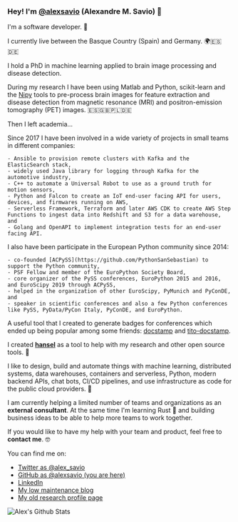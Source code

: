 ### Hey! I'm [@alexsavio](https://twitter.com/alex_savio) (Alexandre M. Savio) 👋

I'm a software developer. 🐍

I currently live between the Basque Country (Spain) and Germany. 🌍🇪🇸🇩🇪

I hold a PhD in machine learning applied to brain image processing and disease detection.

During my research I have been using Matlab and Python, scikit-learn and the [Nipy](https://nipy.org/)
tools to pre-process brain images for feature extraction and disease detection from
magnetic resonance (MRI) and positron-emission tomography (PET) images. 🇪🇸🇬🇧🇵🇱🇩🇪

Then I left academia...

Since 2017 I have been involved in a wide variety of projects in small teams in different companies:

    - Ansible to provision remote clusters with Kafka and the ElasticSearch stack,
    - widely used Java library for logging through Kafka for the automotive industry,
    - C++ to automate a Universal Robot to use as a ground truth for motion sensors,
    - Python and Falcon to create an IoT end-user facing API for users, devices, and firmwares running on AWS,
    - Serverless Framework, Terraform and later AWS CDK to create AWS Step Functions to ingest data into Redshift and S3 for a data warehouse, and
    - Golang and OpenAPI to implement integration tests for an end-user facing API.

I also have been participate in the European Python community since 2014:

    - co-founded [ACPySS](https://github.com/PythonSanSebastian) to support the Python community,
    - PSF Fellow and member of the EuroPython Society Board,
    - core organizer of the PySS conferences, EuroPython 2015 and 2016, and EuroScipy 2019 through ACPySS,
    - helped in the organization of other EuroScipy, PyMunich and PyConDE, and
    - speaker in scientific conferences and also a few Python conferences like PySS, PyData/PyCon Italy, PyConDE, and EuroPython.

A useful tool that I created to generate badges for conferences which ended up being popular among some
friends: [docstamp](https://github.com/PythonSanSebastian/docstamp) and [tito-docstamp](https://github.com/PythonSanSebastian/tito-docstamp).

I created [**hansel**](https://github.com/alexsavio/hansel) as a tool to help with my research and other open source tools. 🚀

I like to design, build and automate things with machine learning, distributed systems, data warehouses, containers and serverless, Python, modern backend APIs, chat bots, CI/CD pipelines,
and use infrastructure as code for the public cloud providers. 🤖

I am currently helping a limited number of teams and organizations as an **external consultant**. At the same
time I'm learning Rust 🦀 and building business ideas to be able to help more teams to work together.

If you would like to have my help with your team and product, feel free to **contact me**. 🤓

You can find me on:

* [Twitter as @alex_savio](https://twitter.com/alex_savio)
* [GitHub as @alexsavio (you are here)](https://github.com/alexsavio)
* [LinkedIn](https://linkedin.com/in/alexsavio)
* [My low maintenance blog](https://alexsavio.github.io/)
* [My old research profile page](http://www.ehu.eus/ccwintco/index.php?title=Usuario:Alexsavio)

![Alex's Github Stats](https://github-readme-stats.vercel.app/api?username=alexsavio&show_icons=true&theme=radical)
